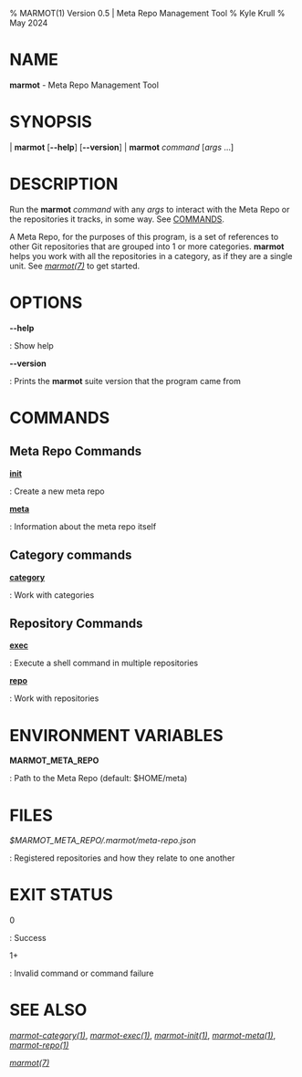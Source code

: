 % MARMOT(1) Version 0.5 | Meta Repo Management Tool
% Kyle Krull
% May 2024

<!---
man-pages reference: https://linux.die.net/man/7/man-pages
-->

# NAME

**marmot** - Meta Repo Management Tool

# SYNOPSIS

| **marmot** [**-\-help**] [**-\-version**]
| **marmot** *command* [*args* ...]

# DESCRIPTION

Run the **marmot** *command* with any *args* to interact with the Meta Repo or the repositories it
tracks, in some way.  See [COMMANDS](#commands).

A Meta Repo, for the purposes of this program, is a set of references to other Git repositories that
are grouped into 1 or more categories.  **marmot** helps you work with all the repositories in a
category, as if they are a single unit.  See [*marmot(7)*](./marmot.7.md) to get started.

# OPTIONS

**-\-help**

: Show help

**-\-version**

: Prints the **marmot** suite version that the program came from

# COMMANDS

## Meta Repo Commands

[**init**](./marmot-init.1.md)

: Create a new meta repo

[**meta**](./marmot-meta.1.md)

: Information about the meta repo itself

## Category commands

[**category**](./marmot-category.1.md)

: Work with categories

## Repository Commands

[**exec**](./marmot-exec.1.md)

: Execute a shell command in multiple repositories

[**repo**](./marmot-repo.1.md)

: Work with repositories

# ENVIRONMENT VARIABLES

**MARMOT_META_REPO**

: Path to the Meta Repo (default: $HOME/meta)

# FILES

*$MARMOT_META_REPO/.marmot/meta-repo.json*

: Registered repositories and how they relate to one another

# EXIT STATUS

0

: Success

1+

: Invalid command or command failure

# SEE ALSO

[*marmot-category(1)*](./marmot-category.1.md), [*marmot-exec(1)*](./marmot-exec.1.md),
[*marmot-init(1)*](./marmot-init.1.md), [*marmot-meta(1)*](./marmot-meta.1.md),
[*marmot-repo(1)*](./marmot-repo.1.md)

[*marmot(7)*](./marmot.7.md)
